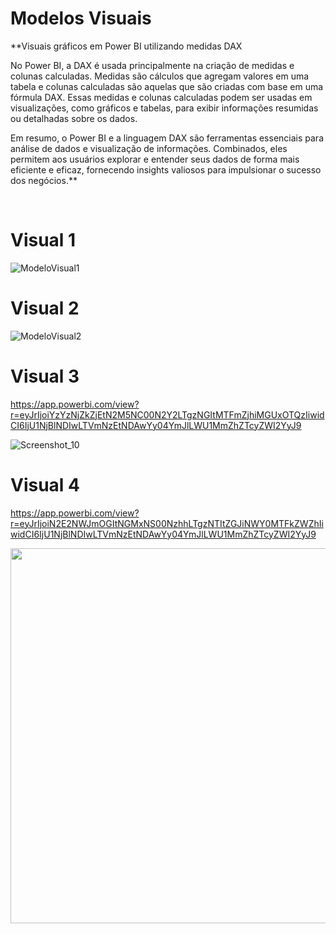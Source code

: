 # Modelos Visuais


**Visuais gráficos em Power BI utilizando medidas DAX 

No Power BI, a DAX é usada principalmente na criação de medidas e colunas calculadas. Medidas são cálculos que agregam valores em uma tabela e colunas calculadas são aquelas que são criadas com base em uma fórmula DAX. Essas medidas e colunas calculadas podem ser usadas em visualizações, como gráficos e tabelas, para exibir informações resumidas ou detalhadas sobre os dados.

Em resumo, o Power BI e a linguagem DAX são ferramentas essenciais para análise de dados e visualização de informações. Combinados, eles permitem aos usuários explorar e entender seus dados de forma mais eficiente e eficaz, fornecendo insights valiosos para impulsionar o sucesso dos negócios.**

</br>

# Visual 1 #
![ModeloVisual1](https://user-images.githubusercontent.com/7052988/184497598-59d8c0db-6568-46d7-83aa-e11658de50fd.png)


# Visual 2 #

![ModeloVisual2](https://user-images.githubusercontent.com/7052988/184497610-ca044001-42ef-4d8d-a2a1-fcc20c1e674b.png)


# Visual 3 # 

https://app.powerbi.com/view?r=eyJrIjoiYzYzNjZkZjEtN2M5NC00N2Y2LTgzNGItMTFmZjhiMGUxOTQzIiwidCI6IjU1NjBlNDIwLTVmNzEtNDAwYy04YmJlLWU1MmZhZTcyZWI2YyJ9

![Screenshot_10](https://user-images.githubusercontent.com/7052988/233187188-082fb225-d7f1-4f02-8bcf-9dffa94187cc.png)



# Visual 4 # 

https://app.powerbi.com/view?r=eyJrIjoiN2E2NWJmOGItNGMxNS00NzhhLTgzNTItZGJiNWY0MTFkZWZhIiwidCI6IjU1NjBlNDIwLTVmNzEtNDAwYy04YmJlLWU1MmZhZTcyZWI2YyJ9

<img src="https://github.com/joaovilar/Power-BI/assets/7052988/5fb9b3fd-cc0d-43ae-9b91-94a2193b1ae8" width="1500" height="600">








